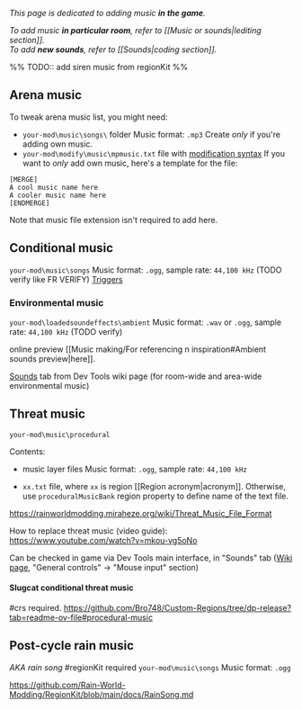 *This page is dedicated to adding music **in the game**.*

*To add music **in particular room**, refer to [[Music or sounds|lediting section]].*  
*To add **new sounds**, refer to [[Sounds|coding section]].*

%% TODO:: add siren music from regionKit %%
## Arena music
To tweak arena music list, you might need:
- `your-mod\music\songs\` folder 
	Music format: `.mp3`
	Create *only* if you're adding own music.
-  `your-mod\modify\music\mpmusic.txt` file with [modification syntax](https://rainworldmodding.miraheze.org/wiki/Downpour_Reference/Modification_Files) 
	If you want to *only* add own music, here's a template for the file:  

```
[MERGE]
A cool music name here
A cooler music name here
[ENDMERGE]
```
Note that music file extension isn't required to add here.

## Conditional music
`your-mod\music\songs` 
Music format: `.ogg`, sample rate: `44,100 kHz` (TODO verify like FR VERIFY)
[Triggers](https://rainworldmodding.miraheze.org/wiki/Dev_Tools#tabber-tabpanel-Triggers-0) 

### Environmental music
`your-mod\loadedsoundeffects\ambient`
Music format: `.wav` or `.ogg`, sample rate: `44,100 kHz` (TODO verify)

online preview [[Music making/For referencing n inspiration#Ambient sounds preview|here]].

[Sounds](https://rainworldmodding.miraheze.org/wiki/Dev_Tools#tabber-tabpanel-Sounds-0) tab from Dev Tools wiki page (for room-wide and area-wide environmental music)

## Threat music
`your-mod\music\procedural`

Contents:
- music layer files
Music format: `.ogg`, sample rate: `44,100 kHz`

- `xx.txt` file, where `xx` is region [[Region acronym|acronym]].
Otherwise, use `proceduralMusicBank` region property to define name of the text file.

https://rainworldmodding.miraheze.org/wiki/Threat_Music_File_Format 

How to replace threat music (video guide):  
https://www.youtube.com/watch?v=mkou-vg5oNo

Can be checked in game via Dev Tools main interface, in "Sounds" tab ([Wiki page](https://rainworldmodding.miraheze.org/wiki/Dev_Tools#tabber-tabpanel-Sounds-0), "General controls" -> "Mouse input" section)
#### Slugcat conditional threat music
#crs required.
https://github.com/Bro748/Custom-Regions/tree/dp-release?tab=readme-ov-file#procedural-music

## Post-cycle rain music
*AKA rain song*
#regionKit required
`your-mod\music\songs`
Music format: `.ogg`

https://github.com/Rain-World-Modding/RegionKit/blob/main/docs/RainSong.md  